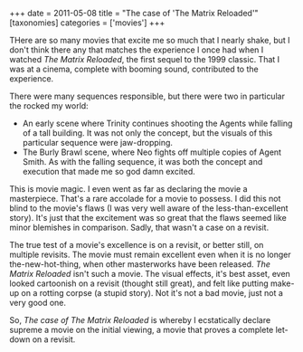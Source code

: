 +++
date = 2011-05-08
title = "The case of 'The Matrix Reloaded'"
[taxonomies]
categories = ['movies']
+++

THere are so many movies that excite me so much that I nearly shake, but
I don't think there any that matches the experience I once had when I
watched *The Matrix Reloaded*, the first sequel to the 1999 classic.
That I was at a cinema, complete with booming sound, contributed to the
experience.

There were many sequences responsible, but there were two in particular
the rocked my world:

-   An early scene where Trinity continues shooting the Agents while
    falling of a tall building. It was not only the concept, but the
    visuals of this particular sequence were jaw-dropping.
-   The Burly Brawl scene, where Neo fights off multiple copies of Agent
    Smith. As with the falling sequence, it was both the concept and
    execution that made me so god damn excited.

This is movie magic. I even went as far as declaring the movie a
masterpiece. That's a rare accolade for a movie to possess. I did this
not blind to the movie's flaws (I was very well aware of the
less-than-excellent story). It's just that the excitement was so great
that the flaws seemed like minor blemishes in comparison. Sadly, that
wasn't a case on a revisit.

The true test of a movie's excellence is on a revisit, or better still,
on multiple revisits. The movie must remain excellent even when it is no
longer the-new-hot-thing, when other masterworks have been released.
*The Matrix Reloaded* isn't such a movie. The visual effects, it's
best asset, even looked cartoonish on a revisit (thought still great),
and felt like putting make-up on a rotting corpse (a stupid story). Not
it's not a bad movie, just not a very good one.

So, *The case of The Matrix Reloaded* is whereby I ecstatically declare
supreme a movie on the initial viewing, a movie that proves a complete
let-down on a revisit.
